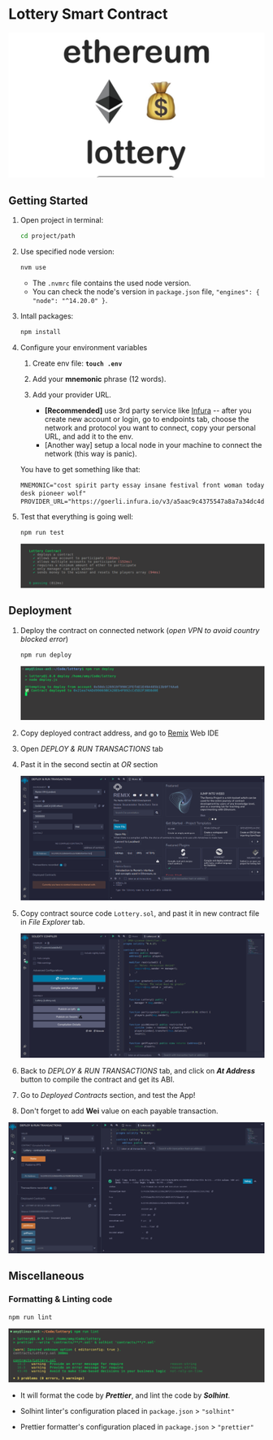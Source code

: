 # Lottery Smart Contract

![Ethereum Lottery](assets/images/ethereum-lottery.png)

## Getting Started

1. Open project in terminal:

    ```bash
    cd project/path
    ```

2. Use specified node version:

    ```bash
    nvm use
    ```

    - The `.nvmrc` file contains the used node version.
    - You can check the node's version in `package.json` file, `"engines": { "node": "^14.20.0" }`.

3. Intall packages:

    ```bash
    npm install
    ```

4. Configure your environment variables

   1. Create env file: **`touch .env`**

   2. Add your **mnemonic** phrase (12 words).

   3. Add your provider URL.
       - **[Recommended]** use 3rd party service like [Infura](https://infura.io) -- after you create new account or login, go to endpoints tab, choose the network and protocol you want to connect, copy your personal URL, and add it to the env.
       - [Another way] setup a local node in your machine to connect the network (this way is panic).

    You have to get something like that:

    ```text
    MNEMONIC="cost spirit party essay insane festival front woman today desk pioneer wolf"
    PROVIDER_URL="https://goerli.infura.io/v3/a5aac9c4375547a8a7a34dc4dc41c279"
    ```

5. Test that everything is going well:

    ```bash
    npm run test
    ```

    ![Tests passed](assets/images/screenshot-2022-11-17-12-13-13.png)

## Deployment

1. Deploy the contract on connected network (*open VPN to avoid country blocked error*)

    ```bash
    npm run deploy
    ```

   ![Deployed](assets/images/screenshot-2022-11-17-12-18-10.png)

2. Copy deployed contract address, and go to [Remix](https://remix.ethereum.org/) Web IDE

3. Open *DEPLOY & RUN TRANSACTIONS* tab

4. Past it in the second sectin at *OR* section

    ![At Address](assets/images/screenshot-2022-11-18-17-05-03.png)

5. Copy contract source code `Lottery.sol`, and past it in new contract file in *File Explorer* tab.

    ![source code](assets/images/screenshot-2022-11-18-17-17-34.png)

6. Back to *DEPLOY & RUN TRANSACTIONS* tab, and click on ***At Address*** button to compile the contract and get its ABI.

7. Go to *Deployed Contracts* section, and test the App!

8. Don't forget to add **Wei** value on each payable transaction.

![Deployed contract](assets/images/screenshot-2022-11-18-17-19-27.png)

## Miscellaneous

### Formatting & Linting code

```bash
npm run lint
```

![lint code](assets/images/screenshot-2022-11-18-17-37-41.png)

- It will format the code by ***Prettier***, and lint the code by ***Solhint***.

- Solhint linter's configuration placed in `package.json` > `"solhint"`

- Prettier formatter's configuration placed in `package.json` > `"prettier"`

